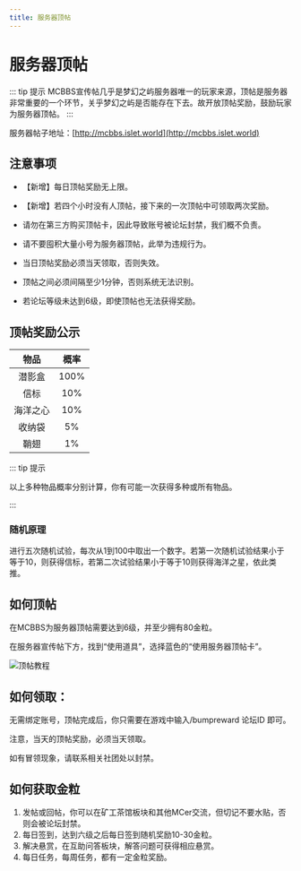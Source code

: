 ```yaml
---
title: 服务器顶帖
---
```


# 服务器顶帖
::: tip 提示
MCBBS宣传帖几乎是梦幻之屿服务器唯一的玩家来源，顶帖是服务器非常重要的一个环节，关乎梦幻之屿是否能存在下去。故开放顶帖奖励，鼓励玩家为服务器顶帖。
:::

服务器帖子地址：[http://mcbbs.islet.world](http://mcbbs.islet.world)

## 注意事项
- 【新增】每日顶帖奖励无上限。

- 【新增】若四个小时没有人顶帖，接下来的一次顶帖中可领取两次奖励。

- 请勿在第三方购买顶帖卡，因此导致账号被论坛封禁，我们概不负责。
  
- 请不要囤积大量小号为服务器顶帖，此举为违规行为。

- 当日顶帖奖励必须当天领取，否则失效。

- 顶帖之间必须间隔至少1分钟，否则系统无法识别。

- 若论坛等级未达到6级，即使顶帖也无法获得奖励。


## 顶帖奖励公示

| 物品 | 概率 | 
| :-: | :-: |
| 潜影盒 | 100% |
| 信标 | 10% |
| 海洋之心 | 10% |
| 收纳袋 | 5% |
| 鞘翅 | 1% |

::: tip 提示

 以上多种物品概率分别计算，你有可能一次获得多种或所有物品。

:::

### 随机原理
进行五次随机试验，每次从1到100中取出一个数字。若第一次随机试验结果小于等于10，则获得信标，若第二次试验结果小于等于10则获得海洋之星，依此类推。

## 如何顶帖
在MCBBS为服务器顶帖需要达到6级，并至少拥有80金粒。

在服务器宣传帖下方，找到“使用道具”，选择蓝色的“使用服务器顶帖卡”。

![顶帖教程](/assets/img/misc/bump.png)

## 如何领取：
无需绑定账号，顶帖完成后，你只需要在游戏中输入/bumpreward 论坛ID 即可。

注意，当天的顶帖奖励，必须当天领取。

如有冒领现象，请联系相关社团处以封禁。


## 如何获取金粒
1.	发帖或回帖，你可以在矿工茶馆板块和其他MCer交流，但切记不要水贴，否则会被论坛封禁。
2.	每日签到，达到六级之后每日签到随机奖励10-30金粒。
3.	解决悬赏，在互助问答板块，解答问题可获得相应悬赏。
4.	每日任务，每周任务，都有一定金粒奖励。